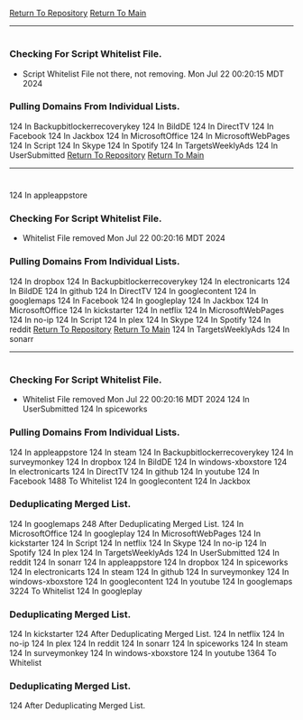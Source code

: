 [Return To Repository](https://github.com/DigitalWarrior/piholeparser/)
[Return To Main](https://github.com/DigitalWarrior/piholeparser/blob/master/RecentRunLogs/Mainlog.md)
____________________________________
# 
### Checking For Script Whitelist File.
* Script Whitelist File not there, not removing. Mon Jul 22 00:20:15 MDT 2024
### Pulling Domains From Individual Lists.
124 In Backupbitlockerrecoverykey
124 In BildDE
124 In DirectTV
124 In Facebook
124 In Jackbox
124 In MicrosoftOffice
124 In MicrosoftWebPages
124 In Script
124 In Skype
124 In Spotify
124 In TargetsWeeklyAds
124 In UserSubmitted
[Return To Repository](https://github.com/DigitalWarrior/piholeparser/)
[Return To Main](https://github.com/DigitalWarrior/piholeparser/blob/master/RecentRunLogs/Mainlog.md)
____________________________________
# 
124 In appleappstore
### Checking For Script Whitelist File.
* Whitelist File removed Mon Jul 22 00:20:16 MDT 2024
### Pulling Domains From Individual Lists.
124 In dropbox
124 In Backupbitlockerrecoverykey
124 In electronicarts
124 In BildDE
124 In github
124 In DirectTV
124 In googlecontent
124 In googlemaps
124 In Facebook
124 In googleplay
124 In Jackbox
124 In MicrosoftOffice
124 In kickstarter
124 In netflix
124 In MicrosoftWebPages
124 In no-ip
124 In Script
124 In plex
124 In Skype
124 In Spotify
124 In reddit
[Return To Repository](https://github.com/DigitalWarrior/piholeparser/)
[Return To Main](https://github.com/DigitalWarrior/piholeparser/blob/master/RecentRunLogs/Mainlog.md)
124 In TargetsWeeklyAds
124 In sonarr
____________________________________
# 
### Checking For Script Whitelist File.
* Whitelist File removed Mon Jul 22 00:20:16 MDT 2024
124 In UserSubmitted
124 In spiceworks
### Pulling Domains From Individual Lists.
124 In appleappstore
124 In steam
124 In Backupbitlockerrecoverykey
124 In surveymonkey
124 In dropbox
124 In BildDE
124 In windows-xboxstore
124 In electronicarts
124 In DirectTV
124 In github
124 In youtube
124 In Facebook
1488 To Whitelist
124 In googlecontent
124 In Jackbox
### Deduplicating Merged List.
124 In googlemaps
248 After Deduplicating Merged List.
124 In MicrosoftOffice
124 In googleplay
124 In MicrosoftWebPages
124 In kickstarter
124 In Script
124 In netflix
124 In Skype
124 In no-ip
124 In Spotify
124 In plex
124 In TargetsWeeklyAds
124 In UserSubmitted
124 In reddit
124 In sonarr
124 In appleappstore
124 In dropbox
124 In spiceworks
124 In electronicarts
124 In steam
124 In github
124 In surveymonkey
124 In windows-xboxstore
124 In googlecontent
124 In youtube
124 In googlemaps
3224 To Whitelist
124 In googleplay
### Deduplicating Merged List.
124 In kickstarter
124 After Deduplicating Merged List.
124 In netflix
124 In no-ip
124 In plex
124 In reddit
124 In sonarr
124 In spiceworks
124 In steam
124 In surveymonkey
124 In windows-xboxstore
124 In youtube
1364 To Whitelist
### Deduplicating Merged List.
124 After Deduplicating Merged List.
